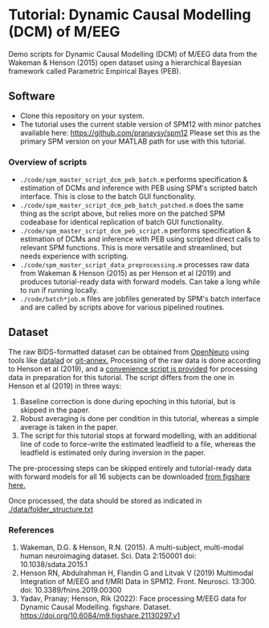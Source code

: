 # Tutorial: Dynamic Causal Modelling (DCM) of M/EEG
Demo scripts for Dynamic Causal Modelling (DCM) of M/EEG data from the Wakeman & Henson (2015) open dataset using a hierarchical Bayesian framework called Parametric Empirical Bayes (PEB). 

## Software
- Clone this repository on your system. 
- The tutorial uses the current stable version of SPM12 with minor patches available here: https://github.com/pranaysy/spm12  Please set this as the primary SPM version on your MATLAB path for use with this tutorial.

### Overview of scripts
- ```./code/spm_master_script_dcm_peb_batch.m``` performs specification & estimation of DCMs and inference with PEB using SPM's scripted batch interface. This is close to the batch GUI functionality.
- ```./code/spm_master_script_dcm_peb_batch_patched.m``` does the same thing as the script above, but relies more on the patched SPM codeabase for identical replication of batch GUI functionality.
- ```./code/spm_master_script_dcm_peb_script.m``` performs specification & estimation of DCMs and inference with PEB using scripted direct calls to relevant SPM functions. This is more versatile and streamlined, but needs experience with scripting.
- ```./code/spm_master_script_data_preprocessing.m``` processes raw data from Wakeman & Henson (2015) as per Henson et al (2019) and produces tutorial-ready data with forward models. Can take a long while to run if running locally.
- ```./code/batch*job.m``` files are jobfiles generated by SPM's batch interface and are called by scripts above for various pipelined routines.

## Dataset
The raw BIDS-formatted dataset can be obtained from [OpenNeuro](https://openneuro.org/datasets/ds000117/versions/1.0.5) using tools like [datalad](https://www.datalad.org/) or [git-annex.](https://git-annex.branchable.com/) Processing of the raw data is done according to Henson et al (2019), and a [convenience script is provided](https://github.com/pranaysy/DCM-MEEG-Demo/blob/094c28fa49dbaa21fc1b41451e74cd6326c7c30f/code/spm_master_script_data_preprocessing.m) for processing data in preparation for this tutorial. The script differs from the one in Henson et al (2019) in three ways:
  1. Baseline correction is done during epoching in this tutorial, but is skipped in the paper.
  2. Robust averaging is done per condition in this tutorial, whereas a simple average is taken in the paper.
  3. The script for this tutorial stops at forward modelling, with an additional line of code to force-write the estimated leadfield to a file, whereas the leadfield is estimated only during inversion in the paper.
  
The pre-processing steps can be skipped entirely and tutorial-ready data with forward models for all 16 subjects can be downloaded [from figshare here.](https://figshare.com/articles/dataset/Face_processing_M_EEG_data_for_Dynamic_Causal_Modelling/21130297)

Once processed, the data should be stored as indicated in [./data/folder_structure.txt](https://github.com/pranaysy/DCM-MEEG-Demo/blob/094c28fa49dbaa21fc1b41451e74cd6326c7c30f/data/folder_structure.txt)

### References
1. Wakeman, D.G. & Henson, R.N. (2015). A multi-subject, multi-modal human neuroimaging dataset. Sci. Data 2:150001 doi: 10.1038/sdata.2015.1
2. Henson RN, Abdulrahman H, Flandin G and Litvak V (2019) Multimodal Integration of M/EEG and f/MRI Data in SPM12. Front. Neurosci. 13:300. doi: 10.3389/fnins.2019.00300
3. Yadav, Pranay; Henson, Rik (2022): Face processing M/EEG data for Dynamic Causal Modelling. figshare. Dataset. https://doi.org/10.6084/m9.figshare.21130297.v1 
